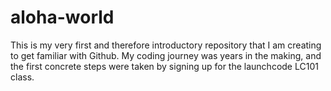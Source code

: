 # aloha-world
This is my very first and therefore introductory repository that I am creating to get familiar with Github.
My coding journey was years in the making, and the first concrete steps were taken by signing up for the launchcode LC101 class.
